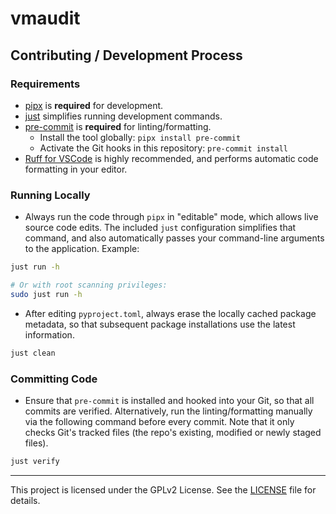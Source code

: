 # vmaudit

## Contributing / Development Process

### Requirements

- [pipx](https://pipx.pypa.io/stable/installation/) is **required** for development.
- [just](https://github.com/casey/just) simplifies running development commands.
- [pre-commit](https://pre-commit.com/) is **required** for linting/formatting.
  - Install the tool globally: `pipx install pre-commit`
  - Activate the Git hooks in this repository: `pre-commit install`
- [Ruff for VSCode](https://marketplace.visualstudio.com/items?itemName=charliermarsh.ruff)
  is highly recommended, and performs automatic code formatting in your editor.


### Running Locally

- Always run the code through `pipx` in "editable" mode, which allows live source
  code edits. The included `just` configuration simplifies that command, and also
  automatically passes your command-line arguments to the application. Example:

```sh
just run -h

# Or with root scanning privileges:
sudo just run -h
```

- After editing `pyproject.toml`, always erase the locally cached package
  metadata, so that subsequent package installations use the latest information.

```sh
just clean
```


### Committing Code

- Ensure that `pre-commit` is installed and hooked into your Git, so that all
  commits are verified. Alternatively, run the linting/formatting manually via the
  following command before every commit. Note that it only checks Git's tracked
  files (the repo's existing, modified or newly staged files).

```sh
just verify
```


---

This project is licensed under the GPLv2 License.
See the [LICENSE](LICENSE) file for details.
